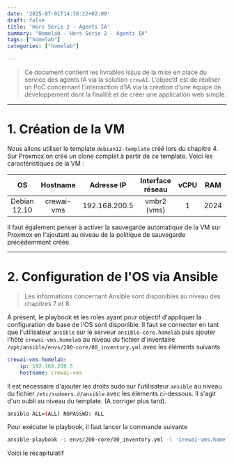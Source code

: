 ```yaml
---
date: '2025-07-01T14:38:22+02:00'
draft: false
title: 'Hors Série 2 - Agents IA'
summary: "Homelab - Hors Série 2 - Agents IA"
tags: ["homelab"]
categories: ["homelab"]

---
```


> Ce document contient les livrables issus de la mise en place du service des agents IA via la solution `crewAI`. L'objectif est de réaliser un PoC concernant l'interraction d'IA via la création d'une équipe de développement dont la finalité et de créer une application web simple.

---

# 1. Création de la VM

Nous allons utiliser le template `debian12-template` créé lors du chapitre 4. Sur Proxmox on créé un clone complet à partir de ce template. Voici les caractéristiques de la VM :

| OS      | Hostname     | Adresse IP | Interface réseau | vCPU    | RAM   | Stockage
|:-:    |:-:    |:-:    |:-:    |:-:    |:-:    |:-:
| Debian 12.10     | crewai-vms      | 192.168.200.5    | vmbr2 (vms)    | 1     | 2024   | 20Gio

Il faut également penser à activer la sauvegarde automatique de la VM sur Proxmox en l'ajoutant au niveau de la politique de sauvegarde précédemment créée.

---

# 2. Configuration de l'OS via Ansible

> Les informations concernant Ansible sont disponibles au niveau des chapitres 7 et 8.

A présent, le playbook et les roles ayant pour objectif d'appliquer la configuration de base de l'OS sont disponible. Il faut se connecter en tant que l'utilisateur `ansible` sur le serveur `ansible-core.homelab` puis ajouter l'hôte `crewai-vms.homelab` au niveau du fichier d'inventaire `/opt/ansible/envs/200-core/00_inventory.yml` avec les éléments suivants

```yml
crewai-vms.homelab:
    ip: 192.168.200.5
    hostname: crewai-vms
```

Il est nécessaire d'ajouter les droits sudo sur l'utilisateur `ansible` au niveau du fichier `/etc/sudoers.d/ansible` avec les éléments ci-dessous. Il s'agit d'un oubli au niveau du template. (A corriger plus tard).

```bash
ansible ALL=(ALL) NOPASSWD: ALL
```

Pour exécuter le playbook, il faut lancer la commande suivante

```bash
ansible-playbook -i envs/200-core/00_inventory.yml -l 'crewai-vms.homelab,' playbooks/00_config_vm.yml
```

Voici le récapitulatif
